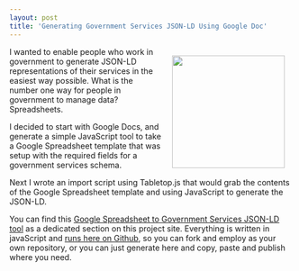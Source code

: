 ```yaml
---
layout: post
title: 'Generating Government Services JSON-LD Using Google Doc'
---
```

<p><a href="http://government.services.publicprivatesector.org/google-doc.html"><img style="padding: 15px;" src="https://s3.amazonaws.com/kinlane-productions/google-drive/bw-google-drive-icon.png" alt="" width="200" align="right" /></a></p>
<p>I wanted to enable people who work in government to generate JSON-LD representations of their services in the easiest way possible. What is the number one way for people in government to manage data? Spreadsheets.</p>
<p>I decided to start with Google Docs, and generate a simple JavaScript tool to take a Google Spreadsheet template that was setup with the required fields for a government services schema.</p>
<p>Next I wrote an import script using Tabletop.js that would grab the contents of the Google Spreadsheet template and using JavaScript to generate the JSON-LD.</p>
<p>You can find this <a href="http://government.services.publicprivatesector.org/google-doc.html">Google Spreadsheet to Government Services JSON-LD tool</a> as a dedicated section on this project site. Everything is written in javaScript and <a href="https://github.com/kinlane/government-services">runs here on Github</a>, so you can fork and employ as your own repository, or you can just generate here and copy, paste and publish where you need.</p>
